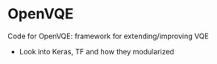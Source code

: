 # OpenVQE
Code for OpenVQE: framework for extending/improving VQE

- Look into Keras, TF and how they modularized 
